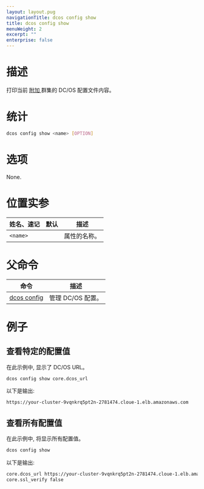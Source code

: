 ```yaml
---
layout: layout.pug
navigationTitle: dcos config show
title: dcos config show
menuWeight: 2
excerpt: ""
enterprise: false
---
```

<!-- This source repo for this topic is https://github.com/dcos/dcos-docs -->

# 描述

打印当前 [ 附加 ](/1.10/cli/command-reference/dcos-cluster/dcos-cluster-attach/) 群集的 DC/OS 配置文件内容。

# 统计

```bash
dcos config show <name> [OPTION]
```

# 选项

None.

# 位置实参

| 姓名、速记          | 默认 | 描述     |
| -------------- | -- | ------ |
| `<name>` |    | 属性的名称。 |

# 父命令

| 命令                                                      | 描述           |
| ------------------------------------------------------- | ------------ |
| [dcos config](/1.10/cli/command-reference/dcos-config/) | 管理 DC/OS 配置。 |

# 例子

## 查看特定的配置值

在此示例中, 显示了 DC/OS URL。

```bash
dcos config show core.dcos_url
```

以下是输出:

```bash
https://your-cluster-9vqnkrq5pt2n-2781474.cloue-1.elb.amazonaws.com
```

## 查看所有配置值

在此示例中, 将显示所有配置值。

```bash
dcos config show
```

以下是输出:

```bash
core.dcos_url https://your-cluster-9vqnkrq5pt2n-2781474.cloue-1.elb.amazonaws.com
core.ssl_verify false
```